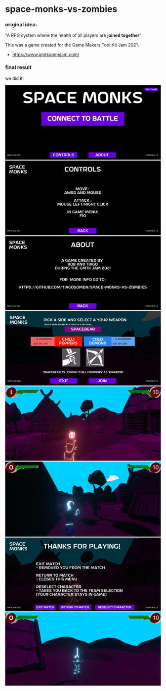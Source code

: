 # space-monks-vs-zombies

### original idea:  
"A RPG system where the health of all players are **joined together**"  

This was a game created for the Game Makers Tool Kit Jam 2021.  
- https://www.gmtkgamejam.com/


### final result
we did it! 

![](/imgs/001.PNG)  
![](imgs/002.PNG)  
![](imgs/003.PNG) 
![](imgs/004.PNG)  
![](imgs/005.PNG)  
![](imgs/005-1.PNG)  
![](imgs/006.PNG)  
![](imgs/007.PNG)  